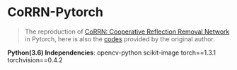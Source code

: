 # CoRRN-Pytorch
> The reproduction of [CoRRN: Cooperative Reflection Removal Network](https://ieeexplore.ieee.org/abstract/document/8733000/) in Pytorch, here is also the [codes](https://github.com/wanrenjie/CoRRN) provided by the original author.

**Python(3.6) Independencies**: opencv-python scikit-image torch==1.3.1 torchvision==0.4.2

